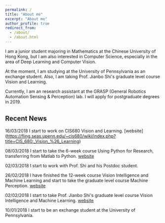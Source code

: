 ```yaml
---
permalink: /
title: "About me"
excerpt: "About me"
author_profile: true
redirect_from: 
  - /about/
  - /about.html
---
```


I am a junior student majoring in Mathematics at the Chinese University of Hong Kong, but I am also interested in Computer Science, especially in the area of Deep Learning and Computer Vision.

At the moment, I am studying at the University of Pennsylvania as an exchange student. Also, I am taking Prof. Jianbo Shi's graduate level course Vision and Learning.

Currently, I am an research assistant at the GRASP (General Robotics Automation Sensing & Perception) lab. I will apply for postgraduate degrees in 2019. 
 
 
 
 
## Recent News　
16/03/2018 I start to work on CIS680 Vision and Learning. [website] (https://fling.seas.upenn.edu/~cis680/wiki/index.php?title=CIS_680:_Vision_%26_Learning)

08/03/2018 I start to take the 6-week course Using Python for Research, transferring from Matlab to Python. [website](https://www.edx.org/course/using-python-research-harvardx-ph526x-0)

02/03/2018 I start to work with Prof. Shi and his Postdoc student.

26/02/2018 I have finished the 12-week course Vision Intelligence and Machine Learning and start to take the graduate level course Machine Perception.
           [website](https://www.coursera.org/learn/robotics-perception)

02/02/2018 I start to take Prof. Jianbo Shi's graduate level course Vision Intelligence and Machine Learning.
           [website](https://www.edx.org/course/robotics-vision-intelligence-machine-pennx-robo2x)
           
10/01/2018 I start to be an exchange student at the University of Pennsylvania.
